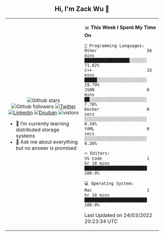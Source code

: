<h2 align="center"> Hi, I'm Zack Wu 👋 </h2>

<table>
    <tr>
        <td valign="center" width="50%">
            <p align="center">
              <img src="https://img.shields.io/github/stars/izackwu?style=social" alt="Github stars" />
              <img src="https://img.shields.io/github/followers/izackwu?style=social" alt="Github followers" />
              <a href="https://twitter.com/_zackwu"><img src="https://img.shields.io/badge/@__zackwu-1DA1F2?style=flat&logo=Twitter&logoColor=white" alt="Twitter"/></a>
              <a href="https://www.linkedin.com/in/wuzhengke/?locale=en_US"><img src="https://img.shields.io/badge/@wuzhengke-0073b1?style=flat&logo=LinkedIn&logoColor=white" alt="Linkedin" /></a>
              <a href="https://www.douban.com/people/keith1"><img src="https://img.shields.io/badge/@keith1-007722?style=flat&logo=Douban&logoColor=white" alt="Douban" /></a>
              <img src="https://visitor-badge.glitch.me/badge?page_id=keithnull" alt="vistors" />
            </p>
            <ul>
                <li>🌱 I’m currently learning distributed storage systems</li>
                <li>💬 Ask me about everything but no answer is promised</li>
            </ul>
        </td>
       <td valign="top" width="50%">
    
<!--START_SECTION:waka-->
📊 **This Week I Spent My Time On** 

```text
💬 Programming Languages: 
Other                    56 mins             ██████████████████░░░░░░░   71.82% 
C++                      15 mins             █████░░░░░░░░░░░░░░░░░░░░   19.79% 
JSON                     6 mins              ██░░░░░░░░░░░░░░░░░░░░░░░   7.78% 
Docker                   0 secs              ░░░░░░░░░░░░░░░░░░░░░░░░░   0.34% 
YAML                     0 secs              ░░░░░░░░░░░░░░░░░░░░░░░░░   0.26%

🔥 Editors: 
VS Code                  1 hr 18 mins        █████████████████████████   100.0%

💻 Operating System: 
Mac                      1 hr 18 mins        █████████████████████████   100.0%

```


 Last Updated on 24/03/2022 20:23:34 UTC
<!--END_SECTION:waka-->
</td></tr>
</table>


